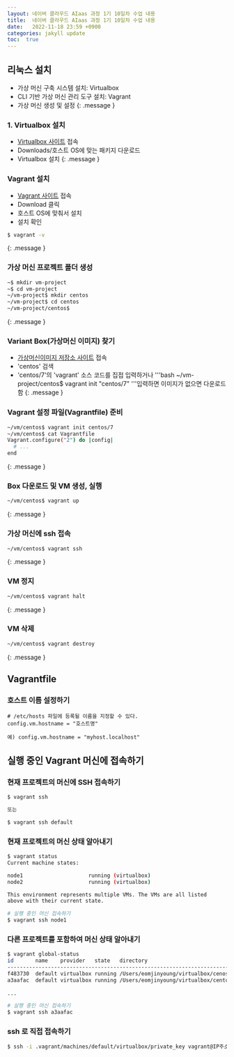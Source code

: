```yaml
---
layout: 네이버 클라우드 AIaas 과정 1기 10일차 수업 내용
title:  네이버 클라우드 AIaas 과정 1기 10일차 수업 내용
date:   2022-11-18 23:59 +0900
categories: jakyll update
toc:  true
---
```


## 리눅스 설치

- 가상 머신 구축 시스템 설치: Virtualbox
- CLI 기반 가상 머신 관리 도구 설치: Vagrant
- 가상 머신 생성 및 설정
{: .message }

### 1. Virtualbox 설치

- [Virtualbox 사이트](https://www.virtualbox.org/) 접속
- Downloads/호스트 OS에 맞는 패키지 다운로드
- Virtualbox 설치
{: .message }

### Vagrant 설치

- [Vagrant 사이트](https://www.vagrantup.com/) 접속
- Download 클릭
- 호스트 OS에 맞춰서 설치
- 설치 확인
```bash
$ vagrant -v
```
{: .message }

### 가상 머신 프로젝트 폴더 생성

```bash
~$ mkdir vm-project
~$ cd vm-project
~/vm-project$ mkdir centos
~/vm-project$ cd centos
~/vm-project/centos$ 
```
{: .message }

### Variant Box(가상머신 이미지) 찾기

- [가상머신이미지 저장소 사이트](https://app.vagrantup.com/) 접속
- 'centos' 검색
- 'centos/7'의 'vagrant' 소스 코드를 집접 입력하거나
'''bash
~/vm-project/centos$ vagrant init "centos/7"
'''입력하면 이미지가 없으면 다운로드 함
{: .message }

### Vagrant 설정 파일(Vagrantfile) 준비

```bash
~/vm/centos$ vagrant init centos/7
~/vm/centos$ cat Vagrantfile
Vagrant.configure("2") do |config|
  # ...
end
```
{: .message }

### Box 다운로드 및 VM 생성, 실행

```bash
~/vm/centos$ vagrant up
```
{: .message }

### 가상 머신에 ssh 접속

```bash
~/vm/centos$ vagrant ssh
```
{: .message }

### VM 정지

```bash
~/vm/centos$ vagrant halt
```
{: .message }

### VM 삭제

```bash
~/vm/centos$ vagrant destroy
```
{: .message }

## Vagrantfile

### 호스트 이름 설정하기 

```
# /etc/hosts 파일에 등록될 이름을 지정할 수 있다.
config.vm.hostname = "호스트명"

예) config.vm.hostname = "myhost.localhost"
```

## 실행 중인 Vagrant 머신에 접속하기

### 현재 프로젝트의 머신에 SSH 접속하기

```bash
$ vagrant ssh

또는

$ vagrant ssh default
```

### 현재 프로젝트의 머신 상태 알아내기

```bash
$ vagrant status
Current machine states:

node1                     running (virtualbox)
node2                     running (virtualbox)

This environment represents multiple VMs. The VMs are all listed
above with their current state.

# 실행 중인 머신 접속하기
$ vagrant ssh node1
```

### 다른 프로젝트를 포함하여 머신 상태 알아내기

```bash
$ vagrant global-status
id       name    provider   state   directory                             
--------------------------------------------------------------------------
f483730  default virtualbox running /Users/eomjinyoung/virtualbox/cenos   
a3aafac  default virtualbox running /Users/eomjinyoung/virtualbox/centos2 
 
...

# 실행 중인 머신 접속하기
$ vagrant ssh a3aafac
```

### ssh 로 직접 접속하기

```bash
$ ssh -i .vagrant/machines/default/virtualbox/private_key vagrant@IP주소
```
